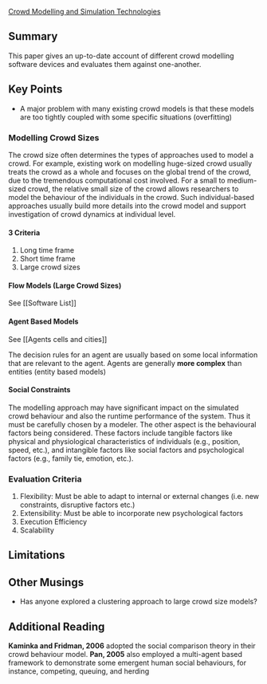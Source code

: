 
[Crowd Modelling and Simulation Technologies](https://research.tees.ac.uk/ws/portalfiles/portal/6477586/Accepted_manuscript.pdf) 
## Summary

This paper gives an up-to-date account of different crowd modelling software devices and evaluates them against one-another.
## Key Points

- A major problem with many existing crowd models is that these models are too tightly coupled with some specific situations (overfitting)
### Modelling Crowd Sizes

The crowd size often determines the types of approaches used to model a crowd. For example, existing work on modelling huge-sized crowd usually treats the crowd as a whole and focuses on the global trend of the crowd, due to the tremendous computational cost involved. For a small to medium-sized crowd, the relative small size of the crowd allows researchers to model the behaviour of the individuals in the crowd. Such individual-based approaches usually build more details into the crowd model and support investigation of crowd dynamics at individual level.
#### 3 Criteria

1. Long time frame
2. Short time frame
3. Large crowd sizes
#### Flow Models (Large Crowd Sizes)
See [[Software List]]
#### Agent Based Models
See [[Agents cells and cities]]

The decision rules for an agent are usually based on some local information that are relevant to the agent. Agents are generally **more complex** than entities (entity based models)
#### Social Constraints

The modelling approach may have significant impact on the simulated crowd behaviour and also the runtime performance of the system. Thus it must be carefully chosen by a modeler. The other aspect is the behavioural factors being considered. These factors include tangible factors like physical and physiological characteristics of individuals (e.g., position, speed, etc.), and intangible factors like social factors and psychological factors (e.g., family tie, emotion, etc.).
### Evaluation Criteria

1. Flexibility: Must be able to adapt to internal or external changes (i.e. new constraints, disruptive factors etc.)
2. Extensibility: Must be able to incorporate new psychological factors
3. Execution Efficiency
4. Scalability
## Limitations

## Other Musings

- Has anyone explored a clustering approach to large crowd size models?
## Additional Reading

**Kaminka and Fridman, 2006** adopted the social comparison theory in their crowd behaviour model. **Pan, 2005** also employed a multi-agent based framework to demonstrate some emergent human social behaviours, for instance, competing, queuing, and herding